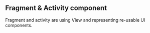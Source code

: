 ## Fragment & Activity component

Fragment and activity are using View and representing re-usable UI components.